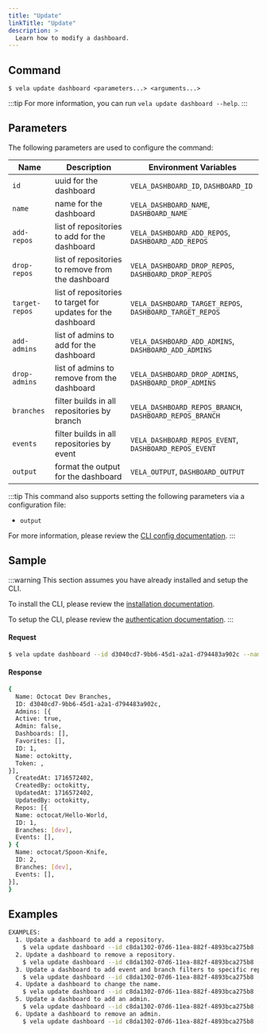 ```yaml
---
title: "Update"
linkTitle: "Update"
description: >
  Learn how to modify a dashboard.
---
```


## Command

```
$ vela update dashboard <parameters...> <arguments...>
```

:::tip
For more information, you can run `vela update dashboard --help`.
:::

## Parameters

The following parameters are used to configure the command:

| Name           | Description                                                  | Environment Variables                                   |
| -------------- | ------------------------------------------------------------ | ------------------------------------------------------- |
| `id`           | uuid for the dashboard                                       | `VELA_DASHBOARD_ID`, `DASHBOARD_ID`                     |
| `name`         | name for the dashboard                                       | `VELA_DASHBOARD_NAME`, `DASHBOARD_NAME`                 |
| `add-repos`    | list of repositories to add for the dashboard                | `VELA_DASHBOARD_ADD_REPOS`, `DASHBOARD_ADD_REPOS`       |
| `drop-repos`   | list of repositories to remove from the dashboard            | `VELA_DASHBOARD_DROP_REPOS`, `DASHBOARD_DROP_REPOS`     |
| `target-repos` | list of repositories to target for updates for the dashboard | `VELA_DASHBOARD_TARGET_REPOS`, `DASHBOARD_TARGET_REPOS` |
| `add-admins`   | list of admins to add for the dashboard                      | `VELA_DASHBOARD_ADD_ADMINS`, `DASHBOARD_ADD_ADMINS`     |
| `drop-admins`  | list of admins to remove from the dashboard                  | `VELA_DASHBOARD_DROP_ADMINS`, `DASHBOARD_DROP_ADMINS`   |
| `branches`     | filter builds in all repositories by branch                  | `VELA_DASHBOARD_REPOS_BRANCH`, `DASHBOARD_REPOS_BRANCH` |
| `events`       | filter builds in all repositories by event                   | `VELA_DASHBOARD_REPOS_EVENT`, `DASHBOARD_REPOS_EVENT`   |
| `output`       | format the output for the dashboard                          | `VELA_OUTPUT`, `DASHBOARD_OUTPUT`                       |

:::tip
This command also supports setting the following parameters via a configuration file:

- `output`

For more information, please review the [CLI config documentation](/docs/reference/cli/config/config.md).
:::

## Sample

:::warning
This section assumes you have already installed and setup the CLI.

To install the CLI, please review the [installation documentation](/docs/reference/cli/install.md).

To setup the CLI, please review the [authentication documentation](/docs/reference/cli/authentication.md).
:::

#### Request

```sh
$ vela update dashboard --id d3040cd7-9bb6-45d1-a2a1-d794483a902c --name 'Octocat Dev Branches' --target-repos octocat/Hello-world,octocat/Spoon-Knife --branches dev
```

#### Response

```sh
{
  Name: Octocat Dev Branches,
  ID: d3040cd7-9bb6-45d1-a2a1-d794483a902c,
  Admins: [{
  Active: true,
  Admin: false,
  Dashboards: [],
  Favorites: [],
  ID: 1,
  Name: octokitty,
  Token: ,
}],
  CreatedAt: 1716572402,
  CreatedBy: octokitty,
  UpdatedAt: 1716572402,
  UpdatedBy: octokitty,
  Repos: [{
  Name: octocat/Hello-World,
  ID: 1,
  Branches: [dev],
  Events: [],
} {
  Name: octocat/Spoon-Knife,
  ID: 2,
  Branches: [dev],
  Events: [],
}],
}
```

## Examples

```sh
EXAMPLES:
  1. Update a dashboard to add a repository.
    $ vela update dashboard --id c8da1302-07d6-11ea-882f-4893bca275b8 --add-repos Org-1/Repo-1
  2. Update a dashboard to remove a repository.
    $ vela update dashboard --id c8da1302-07d6-11ea-882f-4893bca275b8 --drop-repos Org-1/Repo-1
  3. Update a dashboard to add event and branch filters to specific repositories.
    $ vela update dashboard --id c8da1302-07d6-11ea-882f-4893bca275b8 --target-repos Org-1/Repo-1,Org-2/Repo-2 --branches main --events push
  4. Update a dashboard to change the name.
    $ vela update dashboard --id c8da1302-07d6-11ea-882f-4893bca275b8 --name MyDashboard
  5. Update a dashboard to add an admin.
    $ vela update dashboard --id c8da1302-07d6-11ea-882f-4893bca275b8 --add-admins JohnDoe
  6. Update a dashboard to remove an admin.
    $ vela update dashboard --id c8da1302-07d6-11ea-882f-4893bca275b8 --drop-admins JohnDoe
```
